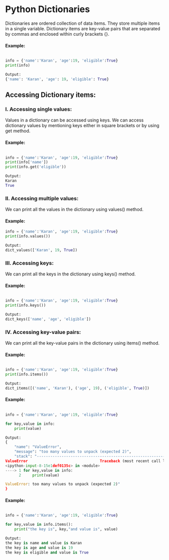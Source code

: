 # Python Dictionaries
Dictionaries are ordered collection of data items. They store multiple items in a single variable. Dictionary items are key-value pairs that are separated by commas and enclosed within curly brackets {}.

#### Example:
```python

info = {'name':'Karan', 'age':19, 'eligible':True}
print(info)

Output:
{'name': 'Karan', 'age': 19, 'eligible': True}
```
## Accessing Dictionary items:

### I. Accessing single values:
Values in a dictionary can be accessed using keys. We can access dictionary values by mentioning keys either in square brackets or by using get method.

#### Example:
```python

info = {'name':'Karan', 'age':19, 'eligible':True}
print(info['name'])
print(info.get('eligible'))

Output:
Karan
True
```
### II. Accessing multiple values:
We can print all the values in the dictionary using values() method.

#### Example:
```python
info = {'name':'Karan', 'age':19, 'eligible':True}
print(info.values())

Output:
dict_values(['Karan', 19, True])
```
### III. Accessing keys:
We can print all the keys in the dictionary using keys() method.

#### Example:
```python

info = {'name':'Karan', 'age':19, 'eligible':True}
print(info.keys())

Output:
dict_keys(['name', 'age', 'eligible'])
```
### IV. Accessing key-value pairs:
We can print all the key-value pairs in the dictionary using items() method.

#### Example:
```python

info = {'name':'Karan', 'age':19, 'eligible':True}
print(info.items())

Output:
dict_items([('name', 'Karan'), ('age', 19), ('eligible', True)])
```

#### Example:
```python

info = {'name':'Karan', 'age':19, 'eligible':True}

for key,value in info:
    print(value)

Output:
{
	"name": "ValueError",
	"message": "too many values to unpack (expected 2)",
	"stack": "---------------------------------------------------------------------------
ValueError                                Traceback (most recent call last)
<ipython-input-8-15e1def0135c> in <module>
----> 1 for key,value in info:
      2     print(value)

ValueError: too many values to unpack (expected 2)"
}
```

#### Example:
```python

info = {'name':'Karan', 'age':19, 'eligible':True}

for key,value in info.items():
    print("the key is", key,"and value is", value)

Output:
the key is name and value is Karan
the key is age and value is 19
the key is eligible and value is True
```




























